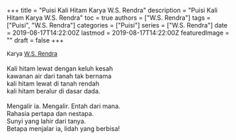 +++
title = "Puisi Kali Hitam Karya W.S. Rendra"
description = "Puisi Kali Hitam Karya W.S. Rendra"
toc = true
authors = ["W.S. Rendra"]
tags = ["Puisi", "W.S. Rendra"]
categories = ["Puisi"]
series = ["W.S. Rendra"]
date = 2019-08-17T14:22:00Z
lastmod = 2019-08-17T14:22:00Z
featuredImage = ""
draft = false
+++

<div style="text-align: justify;">
<div style="font-size: small;">Karya <a href="/authors/w.s.-rendra/" target="_blank">W.S. Rendra</a></div><br />
Kali hitam lewat dengan keluh kesah<br />kawanan air dari tanah tak bernama<br />kali hitam lewat di tanah rendah<br />kali hitam beralur di dasar dada.<br /><br />Mengalir ia. Mengalir. Entah dari mana.<br />Rahasia pertapa dan nestapa.<br />Sunyi yang lahir dari tanya.<br />Betapa menjalar ia, lidah yang berbisa!</div>

